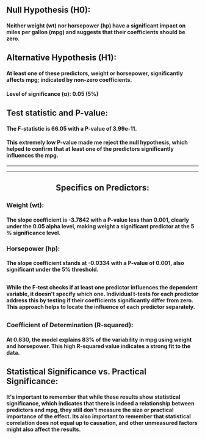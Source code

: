## Null Hypothesis (H0): 

#### Neither weight (wt) nor horsepower (hp) have a significant impact on miles per gallon (mpg) and suggests that their coefficients should be zero.

## Alternative Hypothesis (H1):

#### At least one of these predictors, weight or horsepower, significantly affects mpg; indicated by non-zero coefficients.

#### Level of significance (α): **0.05** (5%)

##

## Test statistic and P-value:

#### The F-statistic is 66.05 with a P-value of 3.99e-11. 
#### This extremely low P-value made me reject the null hypothesis, which helped to confirm that at least one of the predictors significantly influences the mpg.

<hr>
<hr>

## <center>Specifics on Predictors:</center>

### Weight (wt):

#### The slope coefficient is -3.7842 with a P-value less than 0.001, clearly under the 0.05 alpha level, making weight a significant predictor at the 5 % significance level.

### Horsepower (hp): 

#### The slope coefficient stands at -0.0334 with a P-value of 0.001, also significant under the 5% threshold.

##

#### While the F-test checks if at least one predictor influences the dependent variable, it doesn't specify which one. Individual t-tests for each predictor address this by testing if their coefficients significantly differ from zero. This approach helps to locate the influence of each predictor separately.

##

### Coefficient of Determination (R-squared): 

#### At 0.830, the model explains 83% of the variability in mpg using weight and horsepower. This high R-squared value indicates a strong fit to the data.

## Statistical Significance vs. Practical Significance: 

#### It's important to remember that while these results show statistical significance, which indicates that there is indeed a relationship between predictors and mpg, they still don't measure the size or practical importance of the effect. Its also important to remember that statistical correlation does not equal up to causation, and other unmeasured factors might also affect the results.
